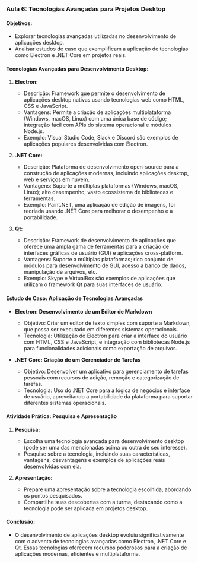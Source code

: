 ### Aula 6: Tecnologias Avançadas para Projetos Desktop

#### Objetivos:
- Explorar tecnologias avançadas utilizadas no desenvolvimento de aplicações desktop.
- Analisar estudos de caso que exemplificam a aplicação de tecnologias como Electron e .NET Core em projetos reais.

#### Tecnologias Avançadas para Desenvolvimento Desktop:

1. **Electron:**
   - Descrição: Framework que permite o desenvolvimento de aplicações desktop nativas usando tecnologias web como HTML, CSS e JavaScript.
   - Vantagens: Permite a criação de aplicações multiplataforma (Windows, macOS, Linux) com uma única base de código; integração fácil com APIs do sistema operacional e módulos Node.js.
   - Exemplo: Visual Studio Code, Slack e Discord são exemplos de aplicações populares desenvolvidas com Electron.

2. **.NET Core:**
   - Descrição: Plataforma de desenvolvimento open-source para a construção de aplicações modernas, incluindo aplicações desktop, web e serviços em nuvem.
   - Vantagens: Suporte a múltiplas plataformas (Windows, macOS, Linux); alto desempenho; vasto ecossistema de bibliotecas e ferramentas.
   - Exemplo: Paint.NET, uma aplicação de edição de imagens, foi recriada usando .NET Core para melhorar o desempenho e a portabilidade.

3. **Qt:**
   - Descrição: Framework de desenvolvimento de aplicações que oferece uma ampla gama de ferramentas para a criação de interfaces gráficas de usuário (GUI) e aplicações cross-platform.
   - Vantagens: Suporte a múltiplas plataformas; rico conjunto de módulos para desenvolvimento de GUI, acesso a banco de dados, manipulação de arquivos, etc.
   - Exemplo: Skype e VirtualBox são exemplos de aplicações que utilizam o framework Qt para suas interfaces de usuário.

#### Estudo de Caso: Aplicação de Tecnologias Avançadas

- **Electron: Desenvolvimento de um Editor de Markdown**
  - Objetivo: Criar um editor de texto simples com suporte a Markdown, que possa ser executado em diferentes sistemas operacionais.
  - Tecnologia: Utilização do Electron para criar a interface do usuário com HTML, CSS e JavaScript, e integração com bibliotecas Node.js para funcionalidades adicionais como exportação de arquivos.

- **.NET Core: Criação de um Gerenciador de Tarefas**
  - Objetivo: Desenvolver um aplicativo para gerenciamento de tarefas pessoais com recursos de adição, remoção e categorização de tarefas.
  - Tecnologia: Uso do .NET Core para a lógica de negócios e interface de usuário, aproveitando a portabilidade da plataforma para suportar diferentes sistemas operacionais.

#### Atividade Prática: Pesquisa e Apresentação
1. **Pesquisa:**
   - Escolha uma tecnologia avançada para desenvolvimento desktop (pode ser uma das mencionadas acima ou outra de seu interesse).
   - Pesquise sobre a tecnologia, incluindo suas características, vantagens, desvantagens e exemplos de aplicações reais desenvolvidas com ela.

2. **Apresentação:**
   - Prepare uma apresentação sobre a tecnologia escolhida, abordando os pontos pesquisados.
   - Compartilhe suas descobertas com a turma, destacando como a tecnologia pode ser aplicada em projetos desktop.

#### Conclusão:
- O desenvolvimento de aplicações desktop evoluiu significativamente com o advento de tecnologias avançadas como Electron, .NET Core e Qt. Essas tecnologias oferecem recursos poderosos para a criação de aplicações modernas, eficientes e multiplataforma.
